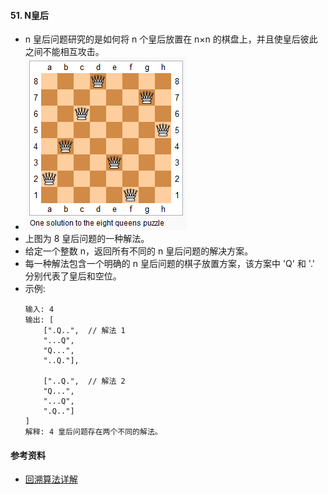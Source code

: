 #### 51. N皇后
- n 皇后问题研究的是如何将 n 个皇后放置在 n×n 的棋盘上，并且使皇后彼此之间不能相互攻击。
- ![avatar](images/../../images/51_1.png)
- 上图为 8 皇后问题的一种解法。
- 给定一个整数 n，返回所有不同的 n 皇后问题的解决方案。
- 每一种解法包含一个明确的 n 皇后问题的棋子放置方案，该方案中 'Q' 和 '.' 分别代表了皇后和空位。
- 示例:
    ```
    输入: 4
    输出: [
        [".Q..",  // 解法 1
        "...Q",
        "Q...",
        "..Q."],

        ["..Q.",  // 解法 2
        "Q...",
        "...Q",
        ".Q.."]
    ]
    解释: 4 皇后问题存在两个不同的解法。
    ```
#### 参考资料
- [回溯算法详解](https://leetcode-cn.com/problems/n-queens/solution/hui-su-suan-fa-xiang-jie-by-labuladong/)